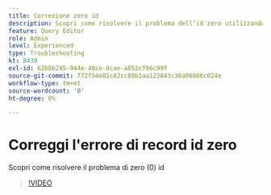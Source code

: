 ```yaml
---
title: Correzione zero id
description: Scopri come risolvere il problema dell’id zero utilizzando la query di inserimento
feature: Query Editor
role: Admin
level: Experienced
type: Troubleshooting
kt: 8430
exl-id: 62b8b245-944e-40ce-8cae-a052cf96c99f
source-git-commit: 772f54e81c42cc88b1aa123843c36a06866c024e
workflow-type: tm+mt
source-wordcount: '0'
ht-degree: 0%

---
```


# Correggi l&#39;errore di record id zero

Scopri come risolvere il problema di zero (0) id

>[!VIDEO](https://video.tv.adobe.com/v/335987?quality=12)
